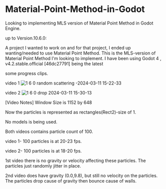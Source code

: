# Material-Point-Method-in-Godot

Looking to implementing MLS version of Material Point Method in Godot Engine.

up to Version.10.6.0:

A project I wanted to work on and for that project, I ended up wanting/needed to use Material Point Method. 
This is the MLS-version of Material Point Method I'm looking to implement. 
I have been using Godot 4 , v4.2.stable.official [46dc27791] being the latest

some progress clips.

video 1
![1 6 0  random scattering -2024-03-11 15-22-33](https://github.com/Exis10tial/Material-Point-Method-in-Godot/assets/62639345/1258e0d3-94e6-4b7c-a7f9-009a39401e16)


video 2
![1 6 0   drop 2024-03-11 15-30-13](https://github.com/Exis10tial/Material-Point-Method-in-Godot/assets/62639345/a0951725-9d79-4f47-8fc9-9fa777ea1259)


[Video Notes]
Window Size is 1152 by 648

Now the particles is represented as rectangles(Rect2)-size of 1.

No models is being used.

Both videos contains particle count of 100.

video 1- 100 particles is at 20-23 fps.

video 2- 100 particles is at 18-20 fps.

1st video there is no gravity or velocity affecting these particles. The particles just randomly jitter in place.

2nd video does have gravity (0.0,9.8), but still no velocity on the particles. The particles drop cause of gravity then bounce cause of walls.
